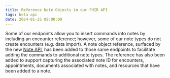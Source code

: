 ```yaml
---
title: Reference Note Objects in our FHIR API
tags: beta api
date: 2024-01-25 09:00:00
---
```


Some of our endpoints allow you to insert commands into notes by including an encounter reference; however, some of our note types do not create encounters (e.g. data import). A note object reference, surfaced by the new [Note API](/product-updates/note-api), has been added to those same endpoints to facilitate adding the commands to additional note types. The reference has also been added to support capturing the associated note ID for encounters, appointments, documents associated with notes, and resources that have been added to a note. 




